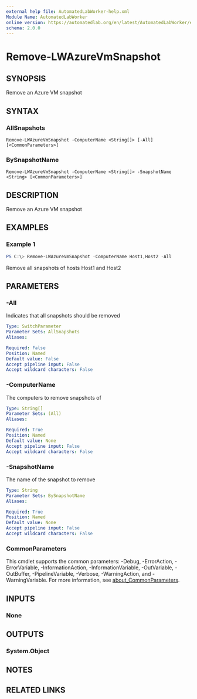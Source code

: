 ```yaml
---
external help file: AutomatedLabWorker-help.xml
Module Name: AutomatedLabWorker
online version: https://automatedlab.org/en/latest/AutomatedLabWorker/en-us/Remove-LWAzureVmSnapshot
schema: 2.0.0
---
```


# Remove-LWAzureVmSnapshot

## SYNOPSIS
Remove an Azure VM snapshot

## SYNTAX

### AllSnapshots
```
Remove-LWAzureVmSnapshot -ComputerName <String[]> [-All] [<CommonParameters>]
```

### BySnapshotName
```
Remove-LWAzureVmSnapshot -ComputerName <String[]> -SnapshotName <String> [<CommonParameters>]
```

## DESCRIPTION
Remove an Azure VM snapshot

## EXAMPLES

### Example 1
```powershell
PS C:\> Remove-LWAzureVmSnapshot -ComputerName Host1,Host2 -All
```

Remove all snapshots of hosts Host1 and Host2

## PARAMETERS

### -All
Indicates that all snapshots should be removed

```yaml
Type: SwitchParameter
Parameter Sets: AllSnapshots
Aliases:

Required: False
Position: Named
Default value: False
Accept pipeline input: False
Accept wildcard characters: False
```

### -ComputerName
The computers to remove snapshots of

```yaml
Type: String[]
Parameter Sets: (All)
Aliases:

Required: True
Position: Named
Default value: None
Accept pipeline input: False
Accept wildcard characters: False
```

### -SnapshotName
The name of the snapshot to remove

```yaml
Type: String
Parameter Sets: BySnapshotName
Aliases:

Required: True
Position: Named
Default value: None
Accept pipeline input: False
Accept wildcard characters: False
```

### CommonParameters
This cmdlet supports the common parameters: -Debug, -ErrorAction, -ErrorVariable, -InformationAction, -InformationVariable, -OutVariable, -OutBuffer, -PipelineVariable, -Verbose, -WarningAction, and -WarningVariable. For more information, see [about_CommonParameters](http://go.microsoft.com/fwlink/?LinkID=113216).

## INPUTS

### None
## OUTPUTS

### System.Object
## NOTES

## RELATED LINKS

